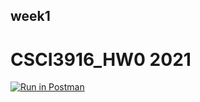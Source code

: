 ## week1
# CSCI3916_HW0 2021


[![Run in Postman](https://run.pstmn.io/button.svg)](https://app.getpostman.com/run-collection/500083a2bb8d5e45e861?action=collection%2Fimport#?env%5BNew%20Environment%5D=W3sia2V5IjoiYm9va190aXRsZSIsInZhbHVlIjoiIiwiZW5hYmxlZCI6dHJ1ZSwidHlwZSI6ImFueSIsInNlc3Npb25WYWx1ZSI6IlR1cmluZyIsInNlc3Npb25JbmRleCI6MH1d)

